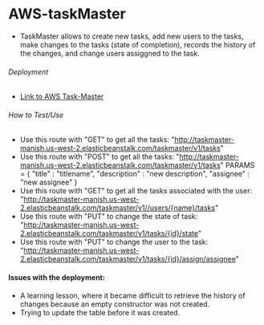 # AWS-taskMaster
- TaskMaster allows to create new tasks, add new users to the tasks, make changes to the tasks (state of completion), records
  the history of the changes, and change users assiggned to the task.
  
###### Deployment
  * [Link to AWS Task-Master](http://taskmasteraws-dev.us-west-2.elasticbeanstalk.com/taskmaster/v1/tasks)
  
###### How to Test/Use
  * Use this route with "GET" to get all the tasks: "http://taskmaster-manish.us-west-2.elasticbeanstalk.com/taskmaster/v1/tasks"
  * Use this route with "POST" to get all the tasks: "http://taskmaster-manish.us-west-2.elasticbeanstalk.com/taskmaster/v1/tasks" PARAMS = { "title" : "titlename",
                                                      "description" : "new description",
                                                      "assignee" : "new assignee"
                                                      }
  * Use this route with "GET" to get all the tasks associated with the user: "http://taskmaster-manish.us-west-2.elasticbeanstalk.com/taskmaster/v1//users/{name}/tasks"
  * Use this route with "PUT" to change the state of task: "http://taskmaster-manish.us-west-2.elasticbeanstalk.com/taskmaster/v1/tasks/{id}/state"
  * Use this route with "PUT" to change the user to the task: "http://taskmaster-manish.us-west-2.elasticbeanstalk.com/taskmaster/v1/tasks/{id}/assign/assignee"
  

#### Issues with the deployment:
  * A learning lesson, where it became difficult to retrieve the history of changes because an empty constructor was not created.
  * Trying to update the table before it was created. 
